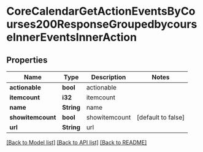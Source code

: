 # CoreCalendarGetActionEventsByCourses200ResponseGroupedbycourseInnerEventsInnerAction

## Properties

Name | Type | Description | Notes
------------ | ------------- | ------------- | -------------
**actionable** | **bool** | actionable | 
**itemcount** | **i32** | itemcount | 
**name** | **String** | name | 
**showitemcount** | **bool** | showitemcount | [default to false]
**url** | **String** | url | 

[[Back to Model list]](../README.md#documentation-for-models) [[Back to API list]](../README.md#documentation-for-api-endpoints) [[Back to README]](../README.md)



